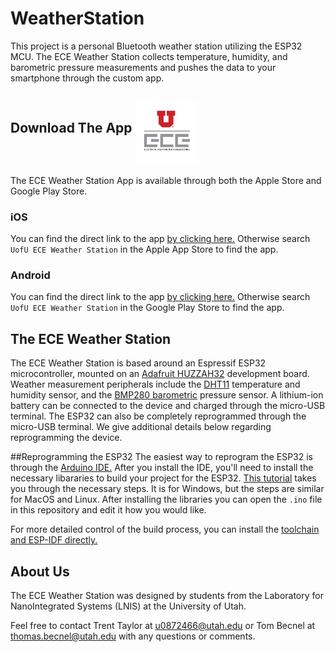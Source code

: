 # WeatherStation
This project is a personal Bluetooth weather station utilizing the ESP32 MCU. The ECE Weather Station collects temperature, humidity, and barometric pressure measurements and pushes the data to your smartphone through the custom app. 

<h2> Download The App <img src="img/uofu_ece.jpg" alt="Thumbnail" width="100" height="100" align="middle"></h2>
The ECE Weather Station App is available through both the Apple Store and Google Play Store. 

### iOS
You can find the direct link to the app [by clicking here.](https://itunes.apple.com/us/app/uofu-ece-weather-station/id1400585038?mt=8) Otherwise search `UofU ECE Weather Station` in the Apple App Store to find the app.


### Android
You can find the direct link to the app [by clicking here.](https://play.google.com/store/apps/details?id=com.UofU_ECE_WeatherStation&hl=en) Otherwise search `UofU ECE Weather Station` in the Google Play Store to find the app.

## The ECE Weather Station
The ECE Weather Station is based around an Espressif ESP32 microcontroller, mounted on an [Adafruit HUZZAH32](https://www.adafruit.com/product/3405) development board. Weather measurement peripherals include the [DHT11](https://www.mouser.com/ds/2/758/DHT11-Technical-Data-Sheet-Translated-Version-1143054.pdf) temperature and humidity sensor, and the [BMP280 barometric](https://www.bosch-sensortec.com/bst/products/all_products/bmp280) pressure sensor. A lithium-ion battery can be connected to the device and charged through the micro-USB terminal. The ESP32 can also be completely reprogrammed through the micro-USB terminal. We give additional details below regarding reprogramming the device.

##Reprogramming the ESP32
The easiest way to reprogram the ESP32 is through the [Arduino IDE.](https://www.arduino.cc/en/Main/Software#download) After you install the IDE, you'll need to install the necessary libararies to build your project for the ESP32. [This tutorial](https://randomnerdtutorials.com/installing-the-esp32-board-in-arduino-ide-windows-instructions/) takes you through the necessary steps. It is for Windows, but the steps are similar for MacOS and Linux. After installing the libraries you can open the `.ino` file in this repository and edit it how you would like. 

For more detailed control of the build process, you can install the [toolchain and ESP-IDF directly.](https://docs.espressif.com/projects/esp-idf/en/latest/get-started/index.html) 

## About Us
The ECE Weather Station was designed by students from the Laboratory for NanoIntegrated Systems (LNIS) at the University of Utah. 

Feel free to contact Trent Taylor at u0872466@utah.edu or Tom Becnel at thomas.becnel@utah.edu with any questions or comments. 
